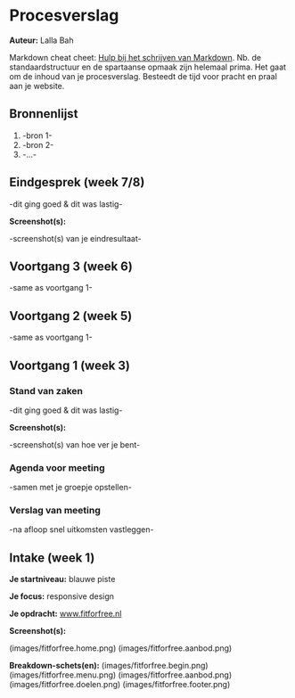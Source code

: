 # Procesverslag
**Auteur:** Lalla Bah

Markdown cheat cheet: [Hulp bij het schrijven van Markdown](https://github.com/adam-p/markdown-here/wiki/Markdown-Cheatsheet). Nb. de standaardstructuur en de spartaanse opmaak zijn helemaal prima. Het gaat om de inhoud van je procesverslag. Besteedt de tijd voor pracht en praal aan je website.



## Bronnenlijst
1. -bron 1-
2. -bron 2-
3. -...-



## Eindgesprek (week 7/8)

-dit ging goed & dit was lastig-

**Screenshot(s):**

-screenshot(s) van je eindresultaat-



## Voortgang 3 (week 6)

-same as voortgang 1-



## Voortgang 2 (week 5)

-same as voortgang 1-



## Voortgang 1 (week 3)

### Stand van zaken

-dit ging goed & dit was lastig-

**Screenshot(s):**

-screenshot(s) van hoe ver je bent-

### Agenda voor meeting

-samen met je groepje opstellen-

### Verslag van meeting

-na afloop snel uitkomsten vastleggen-



## Intake (week 1)

**Je startniveau:** blauwe piste

**Je focus:** responsive design 

**Je opdracht:** www.fitforfree.nl

**Screenshot(s):**

(images/fitforfree.home.png)
(images/fitforfree.aanbod.png)

**Breakdown-schets(en):**
(images/fitforfree.begin.png)
(images/fitforfree.menu.png)
(images/fitforfree.aanbod.png)
(images/fitforfree.doelen.png)
(images/fitforfree.footer.png)